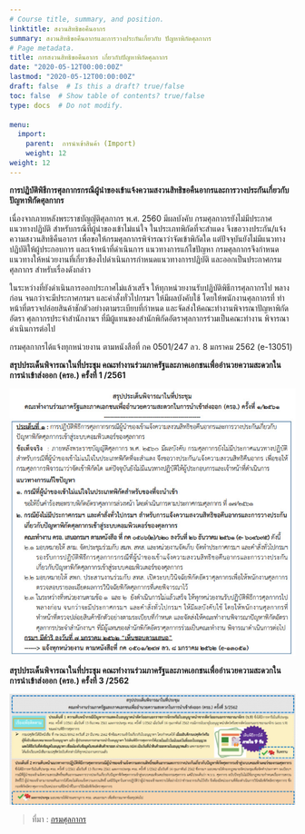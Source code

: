 ```yaml
---
# Course title, summary, and position.
linktitle: สงวนสิทธิขอคืนอากร
summary: สงวนสิทธิขอคืนอากรและการวางประกันเกี่ยวกับ ปัญหาพิกัดศุลกากร
# Page metadata.
title: การสงวนสิทธิขอคืนอากร เกี่ยวกับปัญหาพิกัดศุลกากร
date: "2020-05-12T00:00:00Z"
lastmod: "2020-05-12T00:00:00Z"
draft: false  # Is this a draft? true/false
toc: false  # Show table of contents? true/false
type: docs  # Do not modify.

menu:
  import:
    parent:  การนำเข้าสินค้า (Import)
    weight: 12
weight: 12
---
```


**การปฏิบัติพิธีการศุลกากรกรณีผู้นำของเข้าแจ้งความสงวนสิทธิขอคืนอากรและการวางประกันเกี่ยวกับ ปัญหาพิกัดศุลกากร**

เนื่องจากภายหลังพระราชบัญญัติศุลกากร พ.ศ. 2560 มีผลบังคับ กรมศุลกากรยังไม่มีประกาศแนวทางปฏิบัติ สำหรับกรณีที่ผู้นำของเข้าไม่แน่ใจ ในประเภทพิกัดที่จะสำแดง จึงขอวางประกัน/แจ้งความสงวนสิทธิคืนอากร เพื่อขอให้กรมศุลกากรพิจำรณาว่าจัดเข้าพิกัดใด แต่ปัจจุบันยังไม่มีแนวทางปฏิบัติให้ผู้ประกอบการ และเจ้าหน้าที่ดำเนินการ แนวทางการแก้ไขปัญหา กรมศุลกากรจึงกำหนดแนวทางให้หน่วยงานที่เกี่ยวข้องไปดำเนินการกำหนดแนวทางการปฏิบัติ และออกเป็นประกาศกรมศุลกากร สำหรับเรื่องดังกล่าว 

ในระหว่างที่ยังดำเนินการออกประกาศไม่แล้วเสร็จ ให้ทุกหน่วยงานรับปฏิบัติพิธีการศุลกากรไป พลางก่อน จนกว่าจะมีประกาศกรมฯ และคำสั่งทั่วไปกรมฯ ให้มีผลบังคับใช้ โดยให้พนักงานศุลกากรที่ ทำหน้าที่ตรวจปล่อยสินค้าชักตัวอย่างตามระเบียบที่กำหนด และจัดส่งให้คณะทำงานพิจารณาปัญหาพิกัดอัตรา ศุลกากรประจำสำนักงานฯ ที่มีผู้แทนของสำนักพิกัดอัตราศุลกากรร่วมเป็นคณะทำงาน พิจารณาดำเนินการต่อไป 

กรมศุลกากรได้แจ้งทุกหน่วยงาน ตามหนังสือที่ กค 0501/247 ลว. 8 มกราคม 2562 (e-13051)


**สรุปประเด็นพิจารณาในที่ประชุม คณะทำงานร่วมภาครัฐและภาคเอกชนเพื่ออำนวยความสะดวกในการนำเข้าส่งออก (ครอ.) ครั้งที่ 1 /2561**

![](https://github.com/dragon-library/library/raw/master/img/request%20duty%20refunds-01.jpg)


**สรุปประเด็นพิจารณาในที่ประชุม คณะทำงานร่วมภาครัฐและภาคเอกชนเพื่ออำนวยความสะดวกในการนำเข้าส่งออก (ครอ.) ครั้งที่ 3 /2562**

![](https://github.com/dragon-library/library/raw/master/img/request%20duty%20refunds-02.jpg)

> ที่มา : [กรมศุลกากร](http://th.customs.go.th/list_strc_download.php?ini_content=business_190117_01_01&ini_menu=menu_business_160421_04&order_by=co_priority&sort_type=0&lang=th&left_menu=menu_business_160421_04_01)